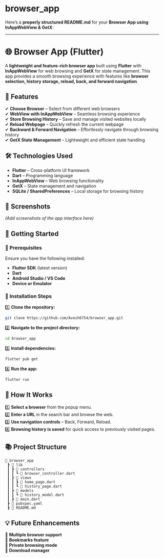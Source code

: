 # browser_app

Here’s a **properly structured README.md** for your **Browser App using InAppWebView & GetX**:  

---

# 🌐 Browser App (Flutter)  

A **lightweight and feature-rich browser app** built using **Flutter** with **InAppWebView** for web browsing and **GetX** for state management. This app provides a smooth browsing experience with features like **browser selection, history storage, reload, back, and forward navigation**.  

## 📌 Features  

✔ **Choose Browser** – Select from different web browsers  
✔ **WebView with InAppWebView** – Seamless browsing experience  
✔ **Store Browsing History** – Save and manage visited websites locally  
✔ **Reload Webpage** – Quickly refresh the current webpage  
✔ **Backward & Forward Navigation** – Effortlessly navigate through browsing history  
✔ **GetX State Management** – Lightweight and efficient state handling  

## 🛠️ Technologies Used  

- **Flutter** – Cross-platform UI framework  
- **Dart** – Programming language  
- **InAppWebView** – Web browsing functionality  
- **GetX** – State management and navigation  
- **SQLite / SharedPreferences** – Local storage for browsing history  

## 📸 Screenshots  

_(Add screenshots of the app interface here)_  

## 🚀 Getting Started  

### 🔹 Prerequisites  

Ensure you have the following installed:  
- **Flutter SDK** (latest version)  
- **Dart**  
- **Android Studio / VS Code**  
- **Device or Emulator**  

### 🔹 Installation Steps  

1️⃣ **Clone the repository:**  
```sh
git clone https://github.com/Avesh6754/browser_app.git
```

2️⃣ **Navigate to the project directory:**  
```sh
cd browser_app
```

3️⃣ **Install dependencies:**  
```sh
flutter pub get
```

4️⃣ **Run the app:**  
```sh
flutter run
```

## 🎯 How It Works  

1️⃣ **Select a browser** from the popup menu.  
2️⃣ **Enter a URL** in the search bar and browse the web.  
3️⃣ **Use navigation controls** – Back, Forward, Reload.  
4️⃣ **Browsing history is saved** for quick access to previously visited pages.  

## 📚 Project Structure  

```
📂 browser_app  
 ┣ 📂 lib  
 ┃ ┣ 📂 controllers  
 ┃ ┃ ┗ 📜 browser_controller.dart  
 ┃ ┣ 📂 views  
 ┃ ┃ ┣ 📜 home_page.dart  
 ┃ ┃ ┗ 📜 history_page.dart  
 ┃ ┣ 📂 models  
 ┃ ┃ ┗ 📜 history_model.dart  
 ┃ ┣ 📜 main.dart  
 ┣ 📜 pubspec.yaml  
 ┣ 📜 README.md  
```

## 💡 Future Enhancements  

🚀 **Multiple browser support**  
🚀 **Bookmarks feature**  
🚀 **Private browsing mode**  
🚀 **Download manager**  
